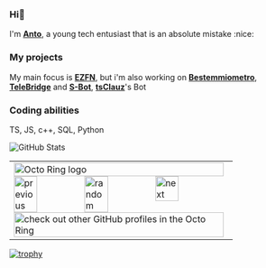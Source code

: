 ### Hi👋

I'm [**Anto**](https://discord.com/users/658586788721590273), a young tech entusiast that is an absolute mistake :nice:

### My projects
My main focus is [**EZFN**](https://ezfn.dev), but i'm also working on [**Bestemmiometro**](https://top.gg/bot/960222248353026069), [**TeleBridge**](https://github.com/TeleBridge/TeleBridge) and [**S-Bot**](https://top.gg/bot/845746467641753600), [**tsClauz**](https://github.com/tsCLauz)'s Bot

### Coding abilities

TS, JS, c++, SQL, Python


![GitHub Stats](https://github-readme-stats.vercel.app/api?username=AntogamerYT&include_all_commits=true&count_private=true&show_owner=true&show_icons=true&theme=tokyonight)<br>
<!--
**AntogamerYT/AntogamerYT** is a ✨ _special_ ✨ repository because its `README.md` (this file) appears on your GitHub profile.

Here are some ideas to get you started:

- 🔭 I’m currently working on ...
- 🌱 I’m currently learning ...
- 👯 I’m looking to collaborate on ...
- 🤔 I’m looking for help with ...
- 💬 Ask me about ...
- 📫 How to reach me: ...
- 😄 Pronouns: ...
- ⚡ Fun fact: ...
-->


<table><tbody><tr><td><a href="https://octo-ring.com/"><img src="https://octo-ring.com/static/img/widget/top.png" width="99%" alt="Octo Ring logo" align="top"></a><br><a href="https://octo-ring.com/p/AntogamerYT/prev"><img src="https://octo-ring.com/static/img/widget/prev.png" width="33%" alt="previous" align="top" title="previous profile"></a><a href="https://octo-ring.com/p/AntogamerYT/random"><img src="https://octo-ring.com/static/img/widget/random.png" width="33%" alt="random" align="top" title="random profile"></a><a href="https://octo-ring.com/p/AntogamerYT/next"><img src="https://octo-ring.com/static/img/widget/next.png" width="33%" alt="next" align="top" title="next profile"></a><br><a href="https://octo-ring.com/"><img src="https://octo-ring.com/static/img/widget/bottom.png" width="99%" alt="check out other GitHub profiles in the Octo Ring" align="top"></a></td></tr></tbody></table>

[![trophy](https://github-profile-trophy.vercel.app/?username=AntogamerYT&theme=onedark)](https://github.com/ryo-ma/github-profile-trophy)
